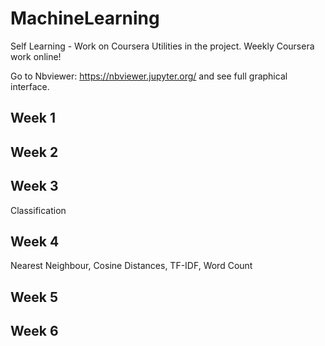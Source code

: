 # MachineLearning

Self Learning - Work on Coursera 
Utilities in the project.
Weekly Coursera work online!


Go to Nbviewer: https://nbviewer.jupyter.org/ and see full graphical interface.

## Week 1

## Week 2

## Week 3
Classification

## Week 4
Nearest Neighbour, Cosine Distances, TF-IDF, Word Count
## Week 5

## Week 6
